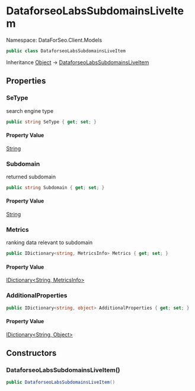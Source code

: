 # DataforseoLabsSubdomainsLiveItem

Namespace: DataForSeo.Client.Models

```csharp
public class DataforseoLabsSubdomainsLiveItem
```

Inheritance [Object](https://docs.microsoft.com/en-us/dotnet/api/system.object) → [DataforseoLabsSubdomainsLiveItem](./dataforseo.client.models.dataforseolabssubdomainsliveitem.md)

## Properties

### **SeType**

search engine type

```csharp
public string SeType { get; set; }
```

#### Property Value

[String](https://docs.microsoft.com/en-us/dotnet/api/system.string)<br>

### **Subdomain**

returned subdomain

```csharp
public string Subdomain { get; set; }
```

#### Property Value

[String](https://docs.microsoft.com/en-us/dotnet/api/system.string)<br>

### **Metrics**

ranking data relevant to subdomain

```csharp
public IDictionary<string, MetricsInfo> Metrics { get; set; }
```

#### Property Value

[IDictionary&lt;String, MetricsInfo&gt;](https://docs.microsoft.com/en-us/dotnet/api/system.collections.generic.idictionary-2)<br>

### **AdditionalProperties**

```csharp
public IDictionary<string, object> AdditionalProperties { get; set; }
```

#### Property Value

[IDictionary&lt;String, Object&gt;](https://docs.microsoft.com/en-us/dotnet/api/system.collections.generic.idictionary-2)<br>

## Constructors

### **DataforseoLabsSubdomainsLiveItem()**

```csharp
public DataforseoLabsSubdomainsLiveItem()
```
